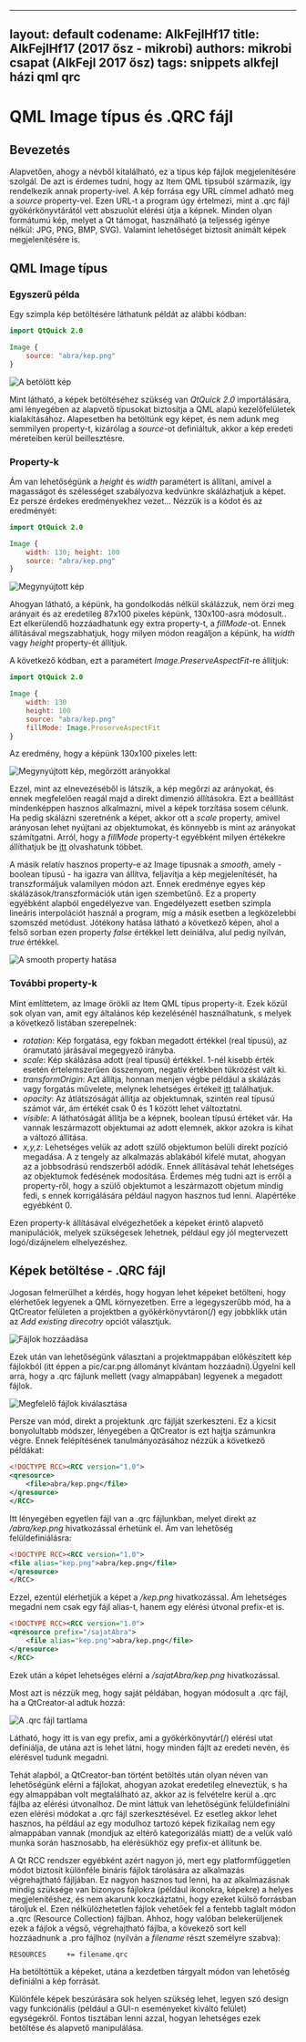 
---
layout: default
codename: AlkFejlHf17
title: AlkFejlHf17 (2017 ősz - mikrobi)
authors: mikrobi csapat (AlkFejl 2017 ősz)
tags: snippets alkfejl házi qml qrc
---

# QML Image típus és .QRC fájl #

## Bevezetés ##
Alapvetően, ahogy a névből kitalálható, ez a típus kép fájlok megjelenítésére szolgál. De azt is érdemes tudni, hogy az Item QML típsuból származik, így rendelkezik annak property-ivel.
A kép forrása egy URL címmel adható meg a *source* property-vel. Ezen URL-t a program úgy értelmezi, mint a .qrc fájl gyökérkönyvtárától vett abszuolút elérési útja a képnek.
Minden olyan formátumú kép, melyet a Qt támogat, használható (a teljesség igénye nélkül: JPG, PNG, BMP, SVG). Valamint lehetőséget biztosít animált képek megjelenítésére is.

## QML Image típus ##
### Egyszerű példa ###
Egy szimpla kép betöltésére láthatunk példát az alábbi kódban:
```qml
import QtQuick 2.0

Image {
	source: "abra/kep.png"
}
```
![A betölött kép](https://github.com/ajohntom/snippets/blob/gh-pages/snippets/AlkFejlHfTanulsagok/17/abra/qtlogo-simple.png "A betöltött kép")

Mint látható, a képek betöltéséhez szükség van *QtQuick 2.0* importálására, ami lényegében az alapvető típusokat biztosítja a QML alapú kezelőfelületek kialakításához.
Alapesetben ha betöltünk egy képet, és nem adunk meg semmilyen property-t, kizárólag a *source*-ot definiáltuk, akkor a kép eredeti méreteiben kerül beillesztésre.
### Property-k ###
Ám van lehetőségünk a *height* és *width* paramétert is állítani, amivel a magasságot és szélességet szabályozva kedvünkre skálázhatjuk a képet. Ez persze érdekes eredményekhez vezet... Nézzük is a kódot és az eredményét:

```qml
import QtQuick 2.0

Image {
	width: 130; height: 100
	source: "abra/kep.png"
}
```

![Megynyújtott kép](https://github.com/ajohntom/snippets/blob/gh-pages/snippets/AlkFejlHfTanulsagok/17/abra/qtlogo-stretch.png "Megnyújtott kép")

Ahogyan látható, a képünk, ha gondolkodás nélkül skálázzuk, nem örzi meg arányait és az eredetileg 87x100 pixeles képünk, 130x100-asra módosult.. 
Ezt elkerülendő hozzáadhatunk egy extra property-t, a *fillMode*-ot.
Ennek állításával megszabhatjuk, hogy milyen módon reagáljon a képünk, ha *width* vagy *height* property-ét állítjuk.

A következő kódban, ezt a paramétert *Image.PreserveAspectFit*-re állítjuk:
```qml
import QtQuick 2.0

Image {
	width: 130
	height: 100
	source: "abra/kep.png"
	fillMode: Image.PreserveAspectFit
}
```
Az eredmény, hogy a képünk 130x100 pixeles lett:

![Megynyújtott kép, megőrzött arányokkal](https://github.com/ajohntom/snippets/blob/gh-pages/snippets/AlkFejlHfTanulsagok/17/abra/qtlogo-preserveaspectfit.png "Megnyújtott kép, megőrzött arányokkal")


Ezzel, mint az elnevezéséből is látszik, a kép megőrzi az arányokat, és ennek megfelelően reagál majd a direkt dimenzió állításokra. 
Ezt a beállítást mindenképpen hasznos alkalmazni,
mivel a képek torzítása sosem célunk. Ha pedig skálázni szeretnénk a képet, akkor ott a *scale* property, amivel arányosan lehet nyújtani az objektumokat, és könnyebb is mint az arányokat számítgatni.
Arról, hogy a *fillMode* property-t egyébként milyen értékekre állíthatjuk be [itt](https://doc-snapshots.qt.io/qt5-dev/qml-qtquick-image.html#fillMode-prop) olvashatunk többet.

A másik relatív hasznos property-e az Image típusnak a *smooth*, amely - boolean típusú - ha igazra van állítva, feljavítja a kép megjelenítését, ha transzformáljuk valamilyen módon azt.
Ennek eredménye egyes kép skálázások/transzformációk után igen szembetűnő. Ez a property egyébként alapból engedélyezve van. Engedélyezett esetben szimpla lineáris interpolációt használ a program, míg a másik esetben a legközelebbi szomszéd metódust.
Jótékony hatása látható a következő képen, ahol a felső sorban ezen property *false* értékkel lett deiniálva, alul pedig nyilván, *true* értékkel.

![A smooth property hatása](https://github.com/ajohntom/snippets/blob/gh-pages/snippets/AlkFejlHfTanulsagok/17/abra/rectangle-smooth.png "A smooth property hatása")

### További property-k ###

Mint említtetem, az Image örökli az Item QML típus property-it. Ezek közül sok olyan van, amit egy általános kép kezelésénél használhatunk, s melyek a következő listában szerepelnek:
* *rotation*: Kép forgatása, egy fokban megadott értékkel (real típusú), az óramutató járásával megegyező irányba.
* *scale*:  Kép skálázása adott (real típusú) értékkel. 1-nél kisebb érték esetén értelemszerűen összenyom, negatív értékben tükrözést vált ki.
* *transformOrigin*: Azt állítja, honnan menjen végbe például a skálázás vagy forgatás művelete, melynek lehetséges értékeit [itt](https://doc-snapshots.qt.io/qt5-dev/qml-qtquick-item.html#transformOrigin-prop) találhatjuk.
* *opacity*: Az átlátszóságát állítja az objektumnak, szintén real típusú számot vár, ám értékét csak 0 és 1 között lehet változtatni.
* *visible*: A láthatóságát állítja be a képnek, boolean típusú értéket vár. Ha vannak leszármazott objektumai az adott elemnek, akkor azokra is kihat a változó állítása.
* *x,y,z*: Lehetséges velük az adott szülő objektumon belüli direkt pozíció megadása. A z tengely az alkalmazás ablakából kifelé mutat, ahogyan az a jobbsodrású rendszerből adódik. 
Ennek állításával tehát lehetséges az objektumok fedésének modosítása. Érdemes még tudni azt is erről a property-ről, hogy a szülő objektumot a leszármazott objetum mindig fedi, s ennek korrigálására például nagyon hasznos tud lenni.
Alapértéke egyébként 0.

Ezen property-k állításával elvégezhetőek a képeket érintő alapvető manipulációk, melyek szükségesek lehetnek, például egy jól megtervezett logó/dizájnelem elhelyezéshez.

## Képek betöltése - .QRC fájl ##

Jogosan felmerülhet a kérdés, hogy hogyan lehet képeket betölteni, hogy elérhetőek legyenek a QML környezetben. Erre a legegyszerűbb mód, ha a QtCreator felületen a projektben a gyökérkönyvtáron(/) egy jobbklikk után az
*Add existing direcotry* opciót választjuk.
 
![Fájlok hozzáadása](https://github.com/ajohntom/snippets/blob/gh-pages/snippets/AlkFejlHfTanulsagok/17/abra/qtcreator-rcc2.JPG "Menü 1")

Ezek után van lehetőségünk választani a projektmappában előkészített kép fájlokból (itt éppen a pic/car.png állományt kívántam hozzáadni).Ügyelni kell arra, hogy a .qrc fájlunk mellett (vagy almappában) legyenek a megadott fájlok.
 
![Megfelelő fájlok kiválasztása](https://github.com/ajohntom/snippets/blob/gh-pages/snippets/AlkFejlHfTanulsagok/17/abra/qtcreator-rcc3.JPG "Menü 2")

Persze van mód, direkt a projektunk .qrc fájlját szerkeszteni. Ez a kicsit bonyolultabb módszer, lényegében a QtCreator is ezt hajtja számunkra végre. Ennek felépítésének tanulmányozásához nézzük a következő példákat:

```xml
<!DOCTYPE RCC><RCC version="1.0">
<qresource>
    <file>abra/kep.png</file>
</qresource>
</RCC>
```
Itt lényegében egyetlen fájl van a .qrc fájlunkban, melyet direkt az */abra/kep.png* hivatkozással érhetünk el.
Ám van lehetőség felüldefiniálásra:

```xml
<!DOCTYPE RCC><RCC version="1.0">
<file alias="kep.png">abra/kep.png</file>
</qresource>
</RCC>
```

Ezzel, ezentúl elérhetjük a képet a */kep.png* hivatkozással.
Ám lehetséges megadni nem csak egy fájl alias-t, hanem egy elérési útvonal prefix-et is.

```xml
<!DOCTYPE RCC><RCC version="1.0">
<qresource prefix="/sajatAbra">
    <file alias="kep.png">abra/kep.png</file>
</qresource>
</RCC>
```
Ezek után a képet lehetséges elérni a */sajatAbra/kep.png* hivatkozással.

Most azt is nézzük meg, hogy saját példában, hogyan módosult a .qrc fájl, ha a QtCreator-al adtuk hozzá:

![A .qrc fájl tartlama](https://github.com/ajohntom/snippets/blob/gh-pages/snippets/AlkFejlHfTanulsagok/17/abra/qtcreator-rcc4.JPG "A .qrc fájl tartlama")

Látható, hogy itt is van egy prefix, ami a gyökérkönyvtár(/) elérési utat definiálja, de utána azt is lehet látni, hogy minden fájlt az eredeti nevén, és elérésvel tudunk megadni.

Tehát alapból, a QtCreator-ban történt betöltés után olyan néven van lehetőségünk elérni a fájlokat, ahogyan azokat eredetileg elneveztük, s ha egy almappában volt megtalálható az, akkor az is felvételre kerül a .qrc fájlba az elérési útvonalhoz.
De mint láttuk van lehetőségünk felüldefiniálni ezen elérési módokat a .qrc fájl szerkesztésével. Ez esetleg akkor lehet hasznos, ha például az egy modulhoz tartozó képek fizikailag nem egy almappában vannak (mondjuk
az eltérő kategorizálás miatt) de a velük való munka során hasznosabb, ha elérésükhöz egy prefix-et állítunk be.

A Qt RCC rendszer egyébként azért nagyon jó, mert egy platformfüggetlen módot biztosít különféle bináris fájlok tárolására az alkalmazás végrehajtható fájljában. Ez nagyon hasznos tud lenni, ha az alkalmazásnak mindig szüksége van
bizonyos fájlokra (például ikonokra, képekre) a helyes megjelenítéshez, és nem akarunk koczkáztatni, hogy ezeket külső forrásban tároljuk el. Ezen nélkülözhetetlen fájlok vehetőek fel a fentebb taglalt módon a .qrc (Resource Collection) fájlban. Ahhoz, hogy valóban belekerüljenek ezek a fájlok a végső, végrehajtható fájlba, a kövekező sort kell hozzáadnunk a .pro fájlhoz (nyilván a *filename* részt személyre szabva):

```
RESOURCES     += filename.qrc
```

Ha betöltöttük a képeket, utána a kezdetben tárgyalt módon van lehetőség definiálni a kép forrását.

Különféle képek beszúrására sok helyen szükség lehet, legyen szó design vagy funkciónális (például a GUI-n eseményeket kiváltó felület) egységekről. Fontos tisztában lenni azzal, hogyan lehetséges ezek betöltése és alapvető 
manipulálása.


